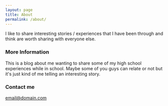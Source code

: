 ```yaml
---
layout: page
title: About
permalink: /about/
---
```


I like to share interesting stories / experiences that I have been through and think are worth sharing with everyone else.

### More Information

This is a blog about me wanting to share some of my high school experiences while in school. Maybe some of you guys can relate or not but it's just kind of me telling an interesting story.

### Contact me

[email@domain.com](mailto:email@domain.com)
